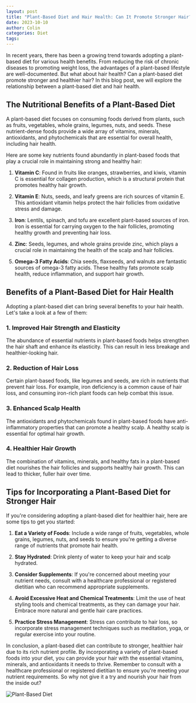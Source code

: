 ```yaml
---
layout: post
title: "Plant-Based Diet and Hair Health: Can It Promote Stronger Hair?"
date: 2023-10-10
author: Colin
categories: Diet
tags: 
---
```


In recent years, there has been a growing trend towards adopting a plant-based diet for various health benefits. From reducing the risk of chronic diseases to promoting weight loss, the advantages of a plant-based lifestyle are well-documented. But what about hair health? Can a plant-based diet promote stronger and healthier hair? In this blog post, we will explore the relationship between a plant-based diet and hair health.

## The Nutritional Benefits of a Plant-Based Diet

A plant-based diet focuses on consuming foods derived from plants, such as fruits, vegetables, whole grains, legumes, nuts, and seeds. These nutrient-dense foods provide a wide array of vitamins, minerals, antioxidants, and phytochemicals that are essential for overall health, including hair health.

Here are some key nutrients found abundantly in plant-based foods that play a crucial role in maintaining strong and healthy hair:

1. **Vitamin C**: Found in fruits like oranges, strawberries, and kiwis, vitamin C is essential for collagen production, which is a structural protein that promotes healthy hair growth.

2. **Vitamin E**: Nuts, seeds, and leafy greens are rich sources of vitamin E. This antioxidant vitamin helps protect the hair follicles from oxidative stress and damage.

3. **Iron**: Lentils, spinach, and tofu are excellent plant-based sources of iron. Iron is essential for carrying oxygen to the hair follicles, promoting healthy growth and preventing hair loss.

4. **Zinc**: Seeds, legumes, and whole grains provide zinc, which plays a crucial role in maintaining the health of the scalp and hair follicles.

5. **Omega-3 Fatty Acids**: Chia seeds, flaxseeds, and walnuts are fantastic sources of omega-3 fatty acids. These healthy fats promote scalp health, reduce inflammation, and support hair growth.

## Benefits of a Plant-Based Diet for Hair Health

Adopting a plant-based diet can bring several benefits to your hair health. Let's take a look at a few of them:

### 1. Improved Hair Strength and Elasticity

The abundance of essential nutrients in plant-based foods helps strengthen the hair shaft and enhance its elasticity. This can result in less breakage and healthier-looking hair.

### 2. Reduction of Hair Loss

Certain plant-based foods, like legumes and seeds, are rich in nutrients that prevent hair loss. For example, iron deficiency is a common cause of hair loss, and consuming iron-rich plant foods can help combat this issue.

### 3. Enhanced Scalp Health

The antioxidants and phytochemicals found in plant-based foods have anti-inflammatory properties that can promote a healthy scalp. A healthy scalp is essential for optimal hair growth.

### 4. Healthier Hair Growth

The combination of vitamins, minerals, and healthy fats in a plant-based diet nourishes the hair follicles and supports healthy hair growth. This can lead to thicker, fuller hair over time.

## Tips for Incorporating a Plant-Based Diet for Stronger Hair

If you're considering adopting a plant-based diet for healthier hair, here are some tips to get you started:

1. **Eat a Variety of Foods**: Include a wide range of fruits, vegetables, whole grains, legumes, nuts, and seeds to ensure you're getting a diverse range of nutrients that promote hair health.

2. **Stay Hydrated**: Drink plenty of water to keep your hair and scalp hydrated.

3. **Consider Supplements**: If you're concerned about meeting your nutrient needs, consult with a healthcare professional or registered dietitian who can recommend appropriate supplements.

4. **Avoid Excessive Heat and Chemical Treatments**: Limit the use of heat styling tools and chemical treatments, as they can damage your hair. Embrace more natural and gentle hair care practices.

5. **Practice Stress Management**: Stress can contribute to hair loss, so incorporate stress management techniques such as meditation, yoga, or regular exercise into your routine.

In conclusion, a plant-based diet can contribute to stronger, healthier hair due to its rich nutrient profile. By incorporating a variety of plant-based foods into your diet, you can provide your hair with the essential vitamins, minerals, and antioxidants it needs to thrive. Remember to consult with a healthcare professional or registered dietitian to ensure you're meeting your nutrient requirements. So why not give it a try and nourish your hair from the inside out?

![Plant-Based Diet](https://source.unsplash.com/1600x900/?plants,vegan,diet)